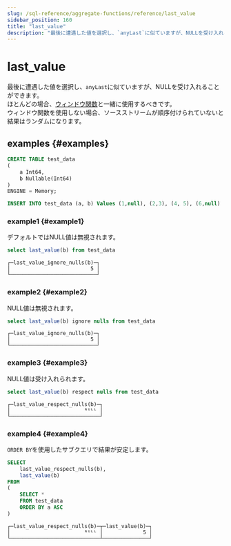 ```yaml
---
slug: /sql-reference/aggregate-functions/reference/last_value
sidebar_position: 160
title: "last_value"
description: "最後に遭遇した値を選択し、`anyLast`に似ていますが、NULLを受け入れることができます。"
---
```



# last_value

最後に遭遇した値を選択し、`anyLast`に似ていますが、NULLを受け入れることができます。  
ほとんどの場合、[ウィンドウ関数](../../window-functions/index.md)と一緒に使用するべきです。  
ウィンドウ関数を使用しない場合、ソースストリームが順序付けられていないと結果はランダムになります。

## examples {#examples}

```sql
CREATE TABLE test_data
(
    a Int64,
    b Nullable(Int64)
)
ENGINE = Memory;

INSERT INTO test_data (a, b) Values (1,null), (2,3), (4, 5), (6,null)
```

### example1 {#example1}
デフォルトではNULL値は無視されます。
```sql
select last_value(b) from test_data
```

```text
┌─last_value_ignore_nulls(b)─┐
│                          5 │
└────────────────────────────┘
```

### example2 {#example2}
NULL値は無視されます。
```sql
select last_value(b) ignore nulls from test_data
```

```text
┌─last_value_ignore_nulls(b)─┐
│                          5 │
└────────────────────────────┘
```

### example3 {#example3}
NULL値は受け入れられます。
```sql
select last_value(b) respect nulls from test_data
```

```text
┌─last_value_respect_nulls(b)─┐
│                        ᴺᵁᴸᴸ │
└─────────────────────────────┘
```

### example4 {#example4}
`ORDER BY`を使用したサブクエリで結果が安定します。
```sql
SELECT
    last_value_respect_nulls(b),
    last_value(b)
FROM
(
    SELECT *
    FROM test_data
    ORDER BY a ASC
)
```

```text
┌─last_value_respect_nulls(b)─┬─last_value(b)─┐
│                        ᴺᵁᴸᴸ │             5 │
└─────────────────────────────┴───────────────┘
```
